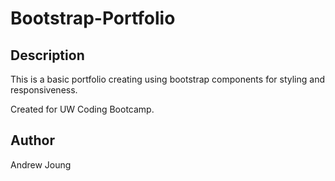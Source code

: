 # Bootstrap-Portfolio

## Description
This is a basic portfolio creating using bootstrap components for styling and responsiveness. 

Created for UW Coding Bootcamp.

## Author
Andrew Joung